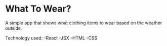 # What To Wear?

A simple app that shows what clothing items to wear based on the weather outside.

Technology used:
-React
-JSX
-HTML
-CSS
